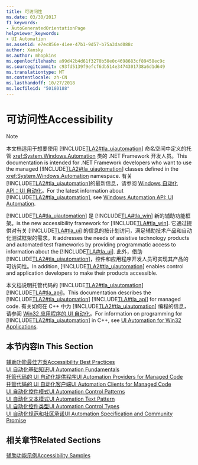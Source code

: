 ```yaml
---
title: 可访问性
ms.date: 03/30/2017
f1_keywords:
- AutoGeneratedOrientationPage
helpviewer_keywords:
- UI Automation
ms.assetid: e7ec856e-41ee-47b1-9d57-b75a3dad088c
author: Xansky
ms.author: mhopkins
ms.openlocfilehash: a99d42b4d61f3270b50e0c4698683cf89458ec9c
ms.sourcegitcommit: c93fd5139f9efcf6db514e3474301738a6d1d649
ms.translationtype: MT
ms.contentlocale: zh-CN
ms.lasthandoff: 10/27/2018
ms.locfileid: "50180188"
---
```

# <a name="accessibility"></a><span data-ttu-id="f6edd-102">可访问性</span><span class="sxs-lookup"><span data-stu-id="f6edd-102">Accessibility</span></span>
> [!NOTE]
>  <span data-ttu-id="f6edd-103">本文档适用于想要使用 [!INCLUDE[TLA2#tla_uiautomation](../../../includes/tla2sharptla-uiautomation-md.md)] 命名空间中定义的托管 <xref:System.Windows.Automation> 类的 .NET Framework 开发人员。</span><span class="sxs-lookup"><span data-stu-id="f6edd-103">This documentation is intended for .NET Framework developers who want to use the managed [!INCLUDE[TLA2#tla_uiautomation](../../../includes/tla2sharptla-uiautomation-md.md)] classes defined in the <xref:System.Windows.Automation> namespace.</span></span> <span data-ttu-id="f6edd-104">有关 [!INCLUDE[TLA2#tla_uiautomation](../../../includes/tla2sharptla-uiautomation-md.md)]的最新信息，请参阅 [Windows 自动化 API：UI 自动化](https://go.microsoft.com/fwlink/?LinkID=156746)。</span><span class="sxs-lookup"><span data-stu-id="f6edd-104">For the latest information about [!INCLUDE[TLA2#tla_uiautomation](../../../includes/tla2sharptla-uiautomation-md.md)], see [Windows Automation API: UI Automation](https://go.microsoft.com/fwlink/?LinkID=156746).</span></span>  
  
 [!INCLUDE[TLA#tla_uiautomation](../../../includes/tlasharptla-uiautomation-md.md)] <span data-ttu-id="f6edd-105">是 [!INCLUDE[TLA#tla_win](../../../includes/tlasharptla-win-md.md)] 新的辅助功能框架。</span><span class="sxs-lookup"><span data-stu-id="f6edd-105">is the new accessibility framework for [!INCLUDE[TLA#tla_win](../../../includes/tlasharptla-win-md.md)].</span></span> <span data-ttu-id="f6edd-106">它通过提供对有关 [!INCLUDE[TLA#tla_ui](../../../includes/tlasharptla-ui-md.md)] 的信息的按计划访问，满足辅助技术产品和自动化测试框架的需求。</span><span class="sxs-lookup"><span data-stu-id="f6edd-106">It addresses the needs of assistive technology products and automated test frameworks by providing programmatic access to information about the [!INCLUDE[TLA#tla_ui](../../../includes/tlasharptla-ui-md.md)].</span></span> <span data-ttu-id="f6edd-107">此外，借助 [!INCLUDE[TLA2#tla_uiautomation](../../../includes/tla2sharptla-uiautomation-md.md)]，控件和应用程序开发人员可实现其产品的可访问性。</span><span class="sxs-lookup"><span data-stu-id="f6edd-107">In addition, [!INCLUDE[TLA2#tla_uiautomation](../../../includes/tla2sharptla-uiautomation-md.md)] enables control and application developers to make their products accessible.</span></span>  
  
 <span data-ttu-id="f6edd-108">本文档说明托管代码的 [!INCLUDE[TLA2#tla_uiautomation](../../../includes/tla2sharptla-uiautomation-md.md)] [!INCLUDE[TLA#tla_api](../../../includes/tlasharptla-api-md.md)]。</span><span class="sxs-lookup"><span data-stu-id="f6edd-108">This documentation describes the [!INCLUDE[TLA2#tla_uiautomation](../../../includes/tla2sharptla-uiautomation-md.md)] [!INCLUDE[TLA#tla_api](../../../includes/tlasharptla-api-md.md)] for managed code.</span></span> <span data-ttu-id="f6edd-109">有关如何在 C++ 中为 [!INCLUDE[TLA2#tla_uiautomation](../../../includes/tla2sharptla-uiautomation-md.md)] 编程的信息，请参阅 [Win32 应用程序的 UI 自动化](/windows/desktop/winauto/windows-automation-api-portal)。</span><span class="sxs-lookup"><span data-stu-id="f6edd-109">For information on programming for [!INCLUDE[TLA2#tla_uiautomation](../../../includes/tla2sharptla-uiautomation-md.md)] in C++, see [UI Automation for Win32 Applications](/windows/desktop/winauto/windows-automation-api-portal).</span></span>  
  
## <a name="in-this-section"></a><span data-ttu-id="f6edd-110">本节内容</span><span class="sxs-lookup"><span data-stu-id="f6edd-110">In This Section</span></span>  
 [<span data-ttu-id="f6edd-111">辅助功能最佳方案</span><span class="sxs-lookup"><span data-stu-id="f6edd-111">Accessibility Best Practices</span></span>](../../../docs/framework/ui-automation/accessibility-best-practices.md)  
 [<span data-ttu-id="f6edd-112">UI 自动化基础知识</span><span class="sxs-lookup"><span data-stu-id="f6edd-112">UI Automation Fundamentals</span></span>](../../../docs/framework/ui-automation/index.md)  
 [<span data-ttu-id="f6edd-113">托管代码的 UI 自动化提供程序</span><span class="sxs-lookup"><span data-stu-id="f6edd-113">UI Automation Providers for Managed Code</span></span>](../../../docs/framework/ui-automation/ui-automation-providers-for-managed-code.md)  
 [<span data-ttu-id="f6edd-114">托管代码的 UI 自动化客户端</span><span class="sxs-lookup"><span data-stu-id="f6edd-114">UI Automation Clients for Managed Code</span></span>](../../../docs/framework/ui-automation/ui-automation-clients-for-managed-code.md)  
 [<span data-ttu-id="f6edd-115">UI 自动化控件模式</span><span class="sxs-lookup"><span data-stu-id="f6edd-115">UI Automation Control Patterns</span></span>](../../../docs/framework/ui-automation/ui-automation-control-patterns.md)  
 [<span data-ttu-id="f6edd-116">UI 自动化文本模式</span><span class="sxs-lookup"><span data-stu-id="f6edd-116">UI Automation Text Pattern</span></span>](../../../docs/framework/ui-automation/ui-automation-text-pattern.md)  
 [<span data-ttu-id="f6edd-117">UI 自动化控件类型</span><span class="sxs-lookup"><span data-stu-id="f6edd-117">UI Automation Control Types</span></span>](../../../docs/framework/ui-automation/ui-automation-control-types.md)  
 [<span data-ttu-id="f6edd-118">UI 自动化规范和社区承诺</span><span class="sxs-lookup"><span data-stu-id="f6edd-118">UI Automation Specification and Community Promise</span></span>](../../../docs/framework/ui-automation/ui-automation-specification-and-community-promise.md)  
  
## <a name="related-sections"></a><span data-ttu-id="f6edd-119">相关章节</span><span class="sxs-lookup"><span data-stu-id="f6edd-119">Related Sections</span></span>  
 [<span data-ttu-id="f6edd-120">辅助功能示例</span><span class="sxs-lookup"><span data-stu-id="f6edd-120">Accessibility Samples</span></span>](https://msdn.microsoft.com/library/ms771315.aspx)
